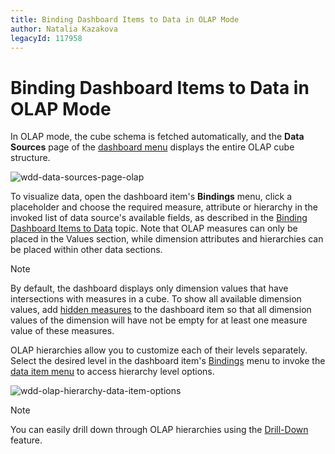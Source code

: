 ```yaml
---
title: Binding Dashboard Items to Data in OLAP Mode
author: Natalia Kazakova
legacyId: 117958
---
```

# Binding Dashboard Items to Data in OLAP Mode
In OLAP mode, the cube schema is fetched automatically, and the **Data Sources** page of the [dashboard menu](../ui-elements/dashboard-menu.md) displays the entire OLAP cube structure.

![wdd-data-sources-page-olap](../../../images/img126320.png)

To visualize data, open the dashboard item's **Bindings** menu, click a placeholder and choose the required measure, attribute or hierarchy in the invoked list of data source's available fields, as described in the [Binding Dashboard Items to Data](binding-dashboard-items-to-data-in-the-web-dashboard.md) topic. Note that OLAP measures can only be placed in the Values section, while dimension attributes and hierarchies can be placed within other data sections.

> [!NOTE]
> By default, the dashboard displays only dimension values that have intersections with measures in a cube. To show all available dimension values, add [hidden measures](hidden-data-items.md) to the dashboard item so that all dimension values of the dimension will have not be empty for at least one measure value of these measures.

OLAP hierarchies allow you to customize each of their levels separately. Select the desired level in the dashboard item's [Bindings](../ui-elements/dashboard-item-menu.md) menu to invoke the [data item menu](../ui-elements/data-item-menu.md) to access hierarchy level options.

![wdd-olap-hierarchy-data-item-options](../../../images/img126318.png)

> [!NOTE]
> You can easily drill down through OLAP hierarchies using the [Drill-Down](../interactivity/drill-down.md) feature.